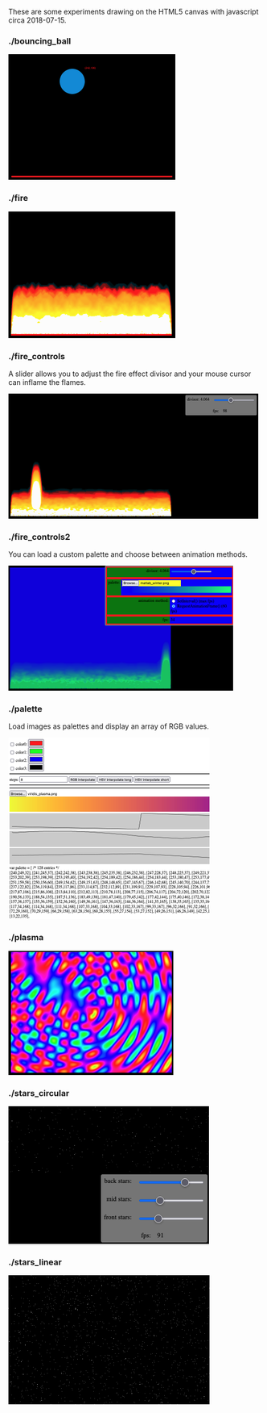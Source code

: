 These are some experiments drawing on the HTML5 canvas with javascript circa 2018-07-15.

### ./bouncing_ball

![](./bouncing_ball/screenshot.png)

### ./fire

![](./fire/screenshot.png)

### ./fire_controls

A slider allows you to adjust the fire effect divisor and your mouse cursor can inflame the flames.

![](./fire_controls/screenshot.png)

### ./fire_controls2

You can load a custom palette and choose between animation methods.

![](./fire_controls2/screenshot.png)

### ./palette

Load images as palettes and display an array of RGB values.

![](./palette/screenshot.png)

### ./plasma

![](./plasma/screenshot.png)

### ./stars_circular

![](./stars_circular/screenshot.png)

### ./stars_linear

![](./stars_linear/screenshot.png)
